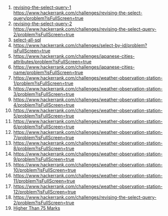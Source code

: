 1. [revising-the-select-query-1]([url](https://www.hackerrank.com/challenges/revising-the-select-query/problem?isFullScreen=true)) https://www.hackerrank.com/challenges/revising-the-select-query/problem?isFullScreen=true
2. [revising-the-select-query-2]([url](https://www.hackerrank.com/challenges/revising-the-select-query-2/problem?isFullScreen=true)) https://www.hackerrank.com/challenges/revising-the-select-query-2/problem?isFullScreen=true
3. [select-all-sql](https://www.hackerrank.com/challenges/select-all-sql/problem?isFullScreen=true)
4. https://www.hackerrank.com/challenges/select-by-id/problem?isFullScreen=true
5. https://www.hackerrank.com/challenges/japanese-cities-attributes/problem?isFullScreen=true
6. https://www.hackerrank.com/challenges/japanese-cities-name/problem?isFullScreen=true
7. https://www.hackerrank.com/challenges/weather-observation-station-1/problem?isFullScreen=true
8. https://www.hackerrank.com/challenges/weather-observation-station-3/problem?isFullScreen=true
9. https://www.hackerrank.com/challenges/weather-observation-station-4/problem?isFullScreen=true
10. https://www.hackerrank.com/challenges/weather-observation-station-5/problem?isFullScreen=true
11. https://www.hackerrank.com/challenges/weather-observation-station-6/problem?isFullScreen=true
12. https://www.hackerrank.com/challenges/weather-observation-station-7/problem?isFullScreen=true
13. https://www.hackerrank.com/challenges/weather-observation-station-8/problem?isFullScreen=true
14. https://www.hackerrank.com/challenges/weather-observation-station-9/problem?isFullScreen=true
15. https://www.hackerrank.com/challenges/weather-observation-station-10/problem?isFullScreen=true
16. https://www.hackerrank.com/challenges/weather-observation-station-11/problem?isFullScreen=true
17. https://www.hackerrank.com/challenges/weather-observation-station-12/problem?isFullScreen=true
18. https://www.hackerrank.com/challenges/revising-the-select-query-2/problem?isFullScreen=true
19. [Higher Than 75 Marks]([url](https://www.hackerrank.com/challenges/more-than-75-marks/problem?isFullScreen=true))
